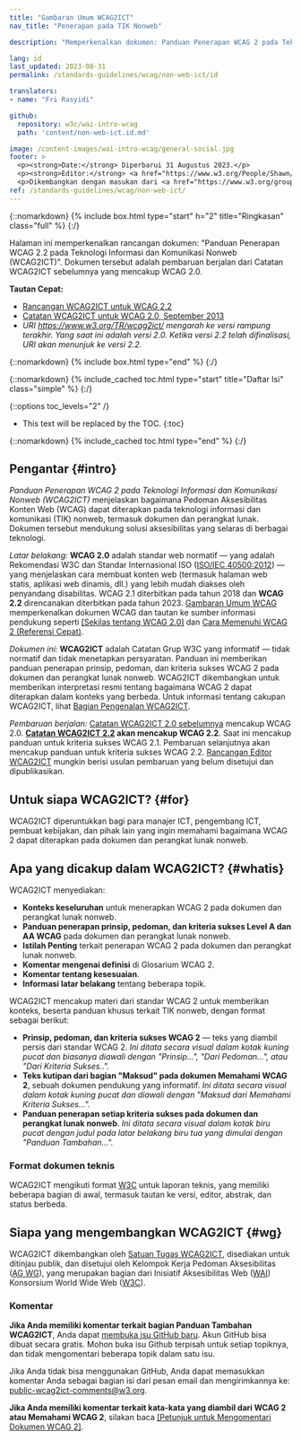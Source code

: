 ```yaml
---
title: "Gambaran Umum WCAG2ICT"
nav_title: "Penerapan pada TIK Nonweb"

description: "Memperkenalkan dokumen: Panduan Penerapan WCAG 2 pada Teknologi Informasi dan Komunikasi Nonweb (WCAG2ICT)."

lang: id
last_updated: 2023-08-31
permalink: /standards-guidelines/wcag/non-web-ict/id

translators:
- name: "Fri Rasyidi"

github:
  repository: w3c/wai-intro-wcag
  path: 'content/non-web-ict.id.md'

image: /content-images/wai-intro-wcag/general-social.jpg
footer: >
  <p><strong>Date:</strong> Diperbarui 31 Augustus 2023.</p>
  <p><strong>Editor:</strong> <a href="https://www.w3.org/People/Shawn/">Shawn Lawton Henry</a>. Kontributor: Mary Jo Mueller, Judy Brewer, dan Daniel Montalvo.</p>
  <p>Dikembangkan dengan masukan dari <a href="https://www.w3.org/groups/tf/wcag2ict/">Satuan Tugas WCAG2ICT</a> dan Kelompok Kerja Edukasi dan Pendampingan (<a href="https://www.w3.org/groups/wg/eowg/">EOWG</a>).</p>
ref: /standards-guidelines/wcag/non-web-ict/
---
```


{::nomarkdown}
{% include box.html type="start" h="2" title="Ringkasan" class="full" %}
{:/}

Halaman ini memperkenalkan rancangan dokumen: "Panduan Penerapan WCAG 2.2 pada Teknologi Informasi dan Komunikasi Nonweb (WCAG2ICT)". Dokumen tersebut adalah pembaruan berjalan dari Catatan WCAG2ICT sebelumnya yang mencakup WCAG 2.0.

**Tautan Cepat:**
* [Rancangan WCAG2ICT untuk WCAG 2.2](https://www.w3.org/TR/wcag2ict-22/)
* [Catatan WCAG2ICT untuk WCAG 2.0, September 2013](https://www.w3.org/TR/wcag2ict-20/)
* _URI https://www.w3.org/TR/wcag2ict/ mengarah ke versi rampung terakhir. Yang saat ini adalah versi 2.0. Ketika versi 2.2 telah difinalisasi, URI akan menunjuk ke versi 2.2._

{::nomarkdown}
{% include box.html type="end" %}
{:/}

{::nomarkdown}
{% include_cached toc.html type="start" title="Daftar Isi" class="simple" %}
{:/}

{::options toc_levels="2" /}

-   This text will be replaced by the TOC.
{:toc}

{::nomarkdown}
{% include_cached toc.html type="end" %}
{:/}

## Pengantar {#intro}

<cite>Panduan Penerapan WCAG 2 pada Teknologi Informasi dan Komunikasi Nonweb (WCAG2ICT)</cite> menjelaskan bagaimana Pedoman Aksesibilitas Konten Web (WCAG) dapat diterapkan pada teknologi informasi dan komunikasi (TIK) nonweb, termasuk dokumen dan perangkat lunak. Dokumen tersebut mendukung solusi aksesibilitas yang selaras di berbagai teknologi.

*Latar belakang:* **WCAG 2.0** adalah standar web normatif — yang adalah Rekomendasi W3C dan Standar Internasional ISO ([ISO/IEC 40500:2012](https://www.w3.org/QA/2012/10/wcag_20_is_now_also_isoiec_405.html)) — yang menjelaskan cara membuat konten web (termasuk halaman web statis, aplikasi web dinamis, dll.) yang lebih mudah diakses oleh penyandang disabilitas. WCAG 2.1 diterbitkan pada tahun 2018 dan **WCAG 2.2** direncanakan diterbitkan pada tahun 2023. [Gambaran Umum WCAG](/standards-guidelines/wcag/) memperkenalkan dokumen WCAG dan tautan ke sumber informasi pendukung seperti [[Sekilas tentang WCAG 2.0]](/standards-guidelines/wcag/20/glance/) dan [Cara Memenuhi WCAG 2 (Referensi Cepat)](https://www.w3.org/WAI/WCAG20/quickref/).

*Dokumen ini:* **WCAG2ICT** adalah Catatan Grup W3C yang informatif — tidak normatif dan tidak menetapkan persyaratan. Panduan ini memberikan panduan penerapan prinsip, pedoman, dan kriteria sukses WCAG 2 pada dokumen dan perangkat lunak nonweb. WCAG2ICT dikembangkan untuk memberikan interpretasi resmi tentang bagaimana WCAG 2 dapat diterapkan dalam konteks yang berbeda. Untuk informasi tentang cakupan WCAG2ICT, lihat [Bagian Pengenalan WCAG2ICT](https://www.w3.org/TR/wcag2ict/#intro).

*Pembaruan berjalan:* [Catatan WCAG2ICT 2.0 sebelumnya](https://www.w3.org/TR/wcag2ict-20/) mencakup WCAG 2.0. **[Catatan WCAG2ICT 2.2](https://www.w3.org/TR/wcag2ict-22/) akan mencakup WCAG 2.2**. Saat ini mencakup panduan untuk kriteria sukses WCAG 2.1. Pembaruan selanjutnya akan mencakup panduan untuk kriteria sukses WCAG 2.2. [Rancangan Editor WCAG2ICT](https://w3c.github.io/wcag2ict) mungkin berisi usulan pembaruan yang belum disetujui dan dipublikasikan.

## Untuk siapa WCAG2ICT? {#for}

WCAG2ICT diperuntukkan bagi para manajer ICT, pengembang ICT, pembuat kebijakan, dan pihak lain yang ingin memahami bagaimana WCAG 2 dapat diterapkan pada dokumen dan perangkat lunak nonweb.

## Apa yang dicakup dalam WCAG2ICT? {#whatis}

WCAG2ICT menyediakan:

-   **Konteks keseluruhan** untuk menerapkan WCAG 2 pada dokumen dan perangkat lunak nonweb.
-   **Panduan penerapan prinsip, pedoman, dan kriteria sukses Level A dan AA WCAG** pada dokumen dan perangkat lunak nonweb.
-   **Istilah Penting** terkait penerapan WCAG 2 pada dokumen dan perangkat lunak nonweb.
-   **Komentar mengenai definisi** di Glosarium WCAG 2.
-   **Komentar tentang kesesuaian**.
-   **Informasi latar belakang** tentang beberapa topik.

WCAG2ICT mencakup materi dari standar WCAG 2 untuk memberikan konteks, beserta panduan khusus terkait TIK nonweb, dengan format sebagai berikut:

- **Prinsip, pedoman, dan kriteria sukses WCAG 2** — teks yang diambil persis dari standar WCAG 2. *Ini ditata secara visual dalam kotak kuning pucat dan biasanya diawali dengan "Prinsip...", "Dari Pedoman...", atau "Dari Kriteria Sukses..".*
- **Teks kutipan dari bagian "Maksud" pada dokumen Memahami WCAG 2**, sebuah dokumen pendukung yang informatif. *Ini ditata secara visual dalam kotak kuning pucat dan diawali dengan "Maksud dari Memahami Kriteria Sukses...".*
- **Panduan penerapan setiap kriteria sukses pada dokumen dan perangkat lunak nonweb**. *Ini ditata secara visual dalam kotak biru pucat dengan judul pada latar belakang biru tua yang dimulai dengan "Panduan Tambahan...".*

### Format dokumen teknis

WCAG2ICT mengikuti format [W3C](https://www.w3.org) untuk laporan teknis, yang memiliki beberapa bagian di awal, termasuk tautan ke versi, editor, abstrak, dan status berbeda.

## Siapa yang mengembangkan WCAG2ICT {#wg}

WCAG2ICT dikembangkan oleh [Satuan Tugas WCAG2ICT](https://www.w3.org/WAI/GL/WCAG2ICT-TF/), disediakan untuk ditinjau publik, dan disetujui oleh Kelompok Kerja Pedoman Aksesibilitas ([AG WG]( https://www.w3.org/WAI/GL/)), yang merupakan bagian dari Inisiatif Aksesibilitas Web ([WAI](https://www.w3.org/WAI/)) Konsorsium World Wide Web ([W3C](https://www.w3.org/)).

### Komentar

**Jika Anda memiliki komentar terkait bagian Panduan Tambahan WCAG2ICT**, Anda dapat [membuka isu GitHub baru](https://github.com/w3c/wcag2ict/issues/new). Akun GitHub bisa dibuat secara gratis. Mohon buka isu Github terpisah untuk setiap topiknya, dan tidak mengomentari beberapa topik dalam satu isu.

Jika Anda tidak bisa menggunakan GitHub, Anda dapat memasukkan komentar Anda sebagai bagian isi dari pesan email dan mengirimkannya ke: <public-wcag2ict-comments@w3.org>.

**Jika Anda memiliki komentar terkait kata-kata yang diambil dari WCAG 2 atau Memahami WCAG 2**, silakan baca [[Petunjuk untuk Mengomentari Dokumen WCAG 2]](/standards-guidelines/wcag/commenting/).
